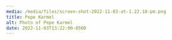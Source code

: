 ```yaml
---
media: /media/files/screen-shot-2022-11-03-at-1.22.18-pm.png
title: Pepe Karmel
alt: Photo of Pepe Karmel
date: 2022-11-03T13:22:00-0500
---
```

